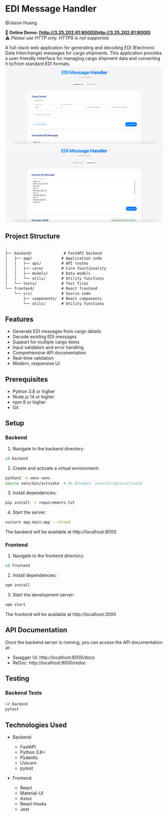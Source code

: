# EDI Message Handler 
@Jason Huang

**🔗 Online Demo: [http://3.25.202.61:8000](http://3.25.202.61:8000)**  
⚠️ *Please use HTTP only. HTTPS is not supported.*

A full-stack web application for generating and decoding EDI (Electronic Data Interchange) messages for cargo shipments. This application provides a user-friendly interface for managing cargo shipment data and converting it to/from standard EDI formats.
![img.png](page1.png)
![img_1.png](page2.png)
## Project Structure

```
.
├── backend/              # FastAPI backend
│   ├── app/             # Application code
│   │   ├── api/         # API routes
│   │   ├── core/        # Core functionality
│   │   ├── models/      # Data models
│   │   └── utils/       # Utility functions
│   └── tests/           # Test files
└── frontend/            # React frontend
    └── src/             # Source code
        ├── components/  # React components
        └── utils/       # Utility functions
```

## Features

- Generate EDI messages from cargo details
- Decode existing EDI messages
- Support for multiple cargo items
- Input validation and error handling
- Comprehensive API documentation
- Real-time validation
- Modern, responsive UI

## Prerequisites

- Python 3.8 or higher
- Node.js 14 or higher
- npm 6 or higher
- Git

## Setup

### Backend

1. Navigate to the backend directory:
```bash
cd backend
```

2. Create and activate a virtual environment:
```bash
python3 -m venv venv
source venv/bin/activate  # On Windows: venv\Scripts\activate
```

3. Install dependencies:
```bash
pip install -r requirements.txt
```

4. Start the server:
```bash
uvicorn app.main:app --reload
```

The backend will be available at http://localhost:8000

### Frontend

1. Navigate to the frontend directory:
```bash
cd frontend
```

2. Install dependencies:
```bash
npm install
```

3. Start the development server:
```bash
npm start
```

The frontend will be available at http://localhost:3000

## API Documentation

Once the backend server is running, you can access the API documentation at:
- Swagger UI: http://localhost:8000/docs
- ReDoc: http://localhost:8000/redoc

## Testing

### Backend Tests
```bash
cd backend
pytest
```

## Technologies Used

- Backend:
  - FastAPI
  - Python 3.8+
  - Pydantic
  - Uvicorn
  - pytest

- Frontend:
  - React
  - Material-UI
  - Axios
  - React Hooks
  - Jest
